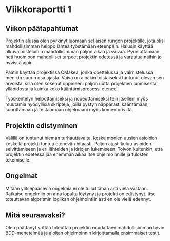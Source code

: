 # Viikkoraportti 1

## Viikon päätapahtumat

Projektin alussa olen pyrkinyt luomaan sellaisen rungon projektille, jota olisi mahdollisimman helppo lähteä työstämään eteenpäin. Halusin käyttää alkuvalmisteluihin mahdollisimman paljon aikaa ja vaivaa. Pyrin ottamaan heti huomioon mahdolliset tarpeet projektin edetessä ja varautua näihin jo hyvissä ajoin.

Päätin käyttää projektissa CMakea, jonka opettelussa ja valmistelussa menikin suurin osa ajasta. Vaiva on ainakin toistaiseksi tuntunut olevan sen arvoista, sillä olen kokenut oppineeni paljon uutta projektien luomisesta, ylläpidosta ja kuinka koko kääntämisprosessi etenee.

Työskentelyn helpottamiseksi ja nopeuttamiseksi tein itselleni myös muutamia hyödyllisiä skriptejä, joilla pystyn näppärästi kääntämään, suorittamaan ja testaamaan ohjelmaani myös komentoriviltä.

## Projektin edistyminen

Välillä on tuntunut hieman turhauttavalta, koska monien uusien asioiden keskellä projekti tuntuu etenevän hitaasti. Paljon ajasti kuluu asioiden selvittämiseen ja eri lähteiden ja kirjojen lukemiseen. Toivon kuitenkin, että projektin edetessä jää enemmän aikaa itse ohjelmoinnille ja tulosten tekemiselle.

## Ongelmat

Mitään ylitsepääseviä ongelmia ei ole tullut tähän asti vielä vastaan. Ratkaisu ongelmiin on aina lopulta löytynyt ja projekti on edistynyt. Itse toteuttavan algoritmin logiikan ohjelmointiin asti en ole vielä edennyt.

## Mitä seuraavaksi?

Olen päättänyt yrittää toteuttaa projektin noudattaen mahdollisimman hyvin BDD-menetelmää ja aloitan ohjelmoinnin kirjoittamalla ensimmäiset testit.


